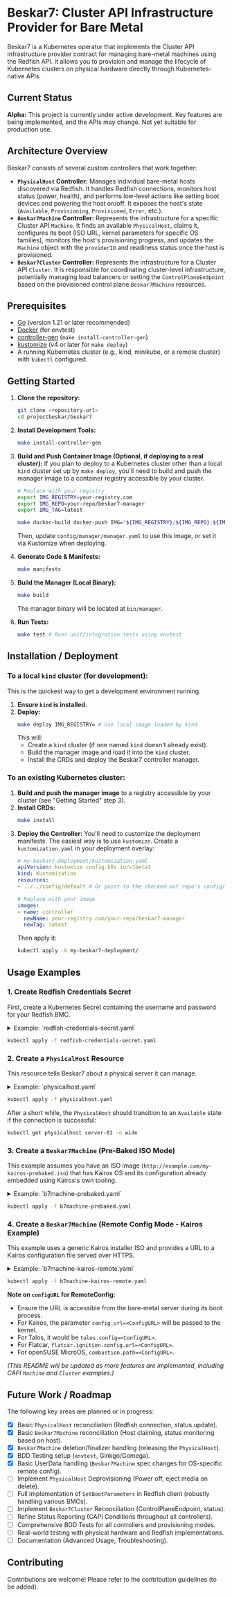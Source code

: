 # Beskar7: Cluster API Infrastructure Provider for Bare Metal

Beskar7 is a Kubernetes operator that implements the Cluster API infrastructure provider contract for managing bare-metal machines using the Redfish API. It allows you to provision and manage the lifecycle of Kubernetes clusters on physical hardware directly through Kubernetes-native APIs.

## Current Status

**Alpha:** This project is currently under active development. Key features are being implemented, and the APIs may change. Not yet suitable for production use.

## Architecture Overview

Beskar7 consists of several custom controllers that work together:

*   **`PhysicalHost` Controller:** Manages individual bare-metal hosts discovered via Redfish. It handles Redfish connections, monitors host status (power, health), and performs low-level actions like setting boot devices and powering the host on/off. It exposes the host's state (`Available`, `Provisioning`, `Provisioned`, `Error`, etc.).
*   **`Beskar7Machine` Controller:** Represents the infrastructure for a specific Cluster API `Machine`. It finds an available `PhysicalHost`, claims it, configures its boot (ISO URL, kernel parameters for specific OS families), monitors the host's provisioning progress, and updates the `Machine` object with the `providerID` and readiness status once the host is provisioned.
*   **`Beskar7Cluster` Controller:** Represents the infrastructure for a Cluster API `Cluster`. It is responsible for coordinating cluster-level infrastructure, potentially managing load balancers or setting the `ControlPlaneEndpoint` based on the provisioned control plane `Beskar7Machine` resources.

## Prerequisites

*   [Go](https://golang.org/dl/) (version 1.21 or later recommended)
*   [Docker](https://docs.docker.com/get-docker/) (for envtest)
*   [controller-gen](https://book.kubebuilder.io/reference/controller-gen.html) (`make install-controller-gen`)
*   [kustomize](https://kubectl.docs.kubernetes.io/installation/kustomize/) (v4 or later for `make deploy`)
*   A running Kubernetes cluster (e.g., kind, minikube, or a remote cluster) with `kubectl` configured.

## Getting Started

1.  **Clone the repository:**
    ```bash
    git clone <repository-url>
    cd projectbeskar/beskar7
    ```

2.  **Install Development Tools:**
    ```bash
    make install-controller-gen
    ```

3.  **Build and Push Container Image (Optional, if deploying to a real cluster):**
    If you plan to deploy to a Kubernetes cluster other than a local `kind` cluster set up by `make deploy`, you'll need to build and push the manager image to a container registry accessible by your cluster.
    ```bash
    # Replace with your registry
    export IMG_REGISTRY=your-registry.com
    export IMG_REPO=your-repo/beskar7-manager
    export IMG_TAG=latest 

    make docker-build docker-push IMG="${IMG_REGISTRY}/${IMG_REPO}:${IMG_TAG}"
    ```
    Then, update `config/manager/manager.yaml` to use this image, or set it via Kustomize when deploying.

4.  **Generate Code & Manifests:**
    ```bash
    make manifests
    ```

5.  **Build the Manager (Local Binary):**
    ```bash
    make build
    ```
    The manager binary will be located at `bin/manager`.

6.  **Run Tests:**
    ```bash
    make test # Runs unit/integration tests using envtest
    ```

## Installation / Deployment

### To a local `kind` cluster (for development):

This is the quickest way to get a development environment running.

1.  **Ensure `kind` is installed.**
2.  **Deploy:**
    ```bash
    make deploy IMG_REGISTRY= # Use local image loaded by kind
    ```
    This will:
    *   Create a `kind` cluster (if one named `kind` doesn't already exist).
    *   Build the manager image and load it into the `kind` cluster.
    *   Install the CRDs and deploy the Beskar7 controller manager.

### To an existing Kubernetes cluster:

1.  **Build and push the manager image** to a registry accessible by your cluster (see "Getting Started" step 3).
2.  **Install CRDs:**
    ```bash
    make install
    ```
3.  **Deploy the Controller:**
    You'll need to customize the deployment manifests. The easiest way is to use `kustomize`.
    Create a `kustomization.yaml` in your deployment overlay:
    ```yaml
    # my-beskar7-deployment/kustomization.yaml
    apiVersion: kustomize.config.k8s.io/v1beta1
    kind: Kustomization
    resources:
    - ../../config/default # Or point to the checked-out repo's config/default

    # Replace with your image
    images:
    - name: controller
      newName: your-registry.com/your-repo/beskar7-manager
      newTag: latest 
    ```
    Then apply it:
    ```bash
    kubectl apply -k my-beskar7-deployment/
    ```

## Usage Examples

### 1. Create Redfish Credentials Secret

First, create a Kubernetes Secret containing the username and password for your Redfish BMC.

<details>
<summary>Example: `redfish-credentials-secret.yaml`</summary>

```yaml
apiVersion: v1
kind: Secret
metadata:
  name: my-bmc-credentials
  namespace: default # Or your target namespace
stringData:
  username: "your-bmc-username"
  password: "your-bmc-password"
```
</details>

```bash
kubectl apply -f redfish-credentials-secret.yaml
```

### 2. Create a `PhysicalHost` Resource

This resource tells Beskar7 about a physical server it can manage.

<details>
<summary>Example: `physicalhost.yaml`</summary>

```yaml
apiVersion: infrastructure.cluster.x-k8s.io/v1alpha1
kind: PhysicalHost
metadata:
  name: server-01
  namespace: default
spec:
  redfishConnection:
    address: "https://192.168.1.123" # Replace with your BMC IP/hostname
    credentialsSecretRef: "my-bmc-credentials"
    # insecureSkipVerify: true # Optional: use for self-signed certs, not recommended for production
```
</details>

```bash
kubectl apply -f physicalhost.yaml
```

After a short while, the `PhysicalHost` should transition to an `Available` state if the connection is successful:
```bash
kubectl get physicalhost server-01 -o wide
```

### 3. Create a `Beskar7Machine` (Pre-Baked ISO Mode)

This example assumes you have an ISO image (`http://example.com/my-kairos-prebaked.iso`) that has Kairos OS and its configuration already embedded using Kairos's own tooling.

<details>
<summary>Example: `b7machine-prebaked.yaml`</summary>

```yaml
apiVersion: infrastructure.cluster.x-k8s.io/v1alpha1
kind: Beskar7Machine
metadata:
  name: node-01
  namespace: default
  labels:
    cluster.x-k8s.io/cluster-name: "my-cluster" # CAPI Machine owner should set this
    cluster.x-k8s.io/role: "control-plane"      # Example role
spec:
  osFamily: "kairos"
  imageURL: "http://example.com/my-kairos-prebaked.iso" # URL to your pre-baked ISO
  provisioningMode: "PreBakedISO"
  # providerID will be set by the controller
```
</details>

```bash
kubectl apply -f b7machine-prebaked.yaml
```

### 4. Create a `Beskar7Machine` (Remote Config Mode - Kairos Example)

This example uses a generic Kairos installer ISO and provides a URL to a Kairos configuration file served over HTTPS.

<details>
<summary>Example: `b7machine-kairos-remote.yaml`</summary>

```yaml
apiVersion: infrastructure.cluster.x-k8s.io/v1alpha1
kind: Beskar7Machine
metadata:
  name: node-02
  namespace: default
  labels:
    cluster.x-k8s.io/cluster-name: "my-cluster"
    cluster.x-k8s.io/role: "worker"
spec:
  osFamily: "kairos"
  imageURL: "https://github.com/kairos-io/kairos/releases/download/v2.8.1/kairos-alpine-v2.8.1-amd64.iso" # Generic Kairos ISO
  provisioningMode: "RemoteConfig"
  configURL: "https://your-server.com/path/to/kairos-config.yaml" # URL to your Kairos config file
  # providerID will be set by the controller
```
</details>

```bash
kubectl apply -f b7machine-kairos-remote.yaml
```

**Note on `configURL` for RemoteConfig:**
*   Ensure the URL is accessible from the bare-metal server during its boot process.
*   For Kairos, the parameter `config_url=<ConfigURL>` will be passed to the kernel.
*   For Talos, it would be `talos.config=<ConfigURL>`.
*   For Flatcar, `flatcar.ignition.config.url=<ConfigURL>`.
*   For openSUSE MicroOS, `combustion.path=<ConfigURL>`.

*(This README will be updated as more features are implemented, including CAPI `Machine` and `Cluster` examples.)*

## Future Work / Roadmap

The following key areas are planned or in progress:

*   [x] Basic `PhysicalHost` reconciliation (Redfish connection, status update).
*   [x] Basic `Beskar7Machine` reconciliation (Host claiming, status monitoring based on host).
*   [x] `Beskar7Machine` deletion/finalizer handling (releasing the `PhysicalHost`).
*   [x] BDD Testing setup (`envtest`, Ginkgo/Gomega).
*   [x] Basic UserData handling (`Beskar7Machine` spec changes for OS-specific remote config).
*   [ ] Implement `PhysicalHost` Deprovisioning (Power off, eject media on delete).
*   [ ] Full implementation of `SetBootParameters` in Redfish client (robustly handling various BMCs).
*   [ ] Implement `Beskar7Cluster` Reconciliation (ControlPlaneEndpoint, status).
*   [ ] Refine Status Reporting (CAPI Conditions throughout all controllers).
*   [ ] Comprehensive BDD Tests for all controllers and provisioning modes.
*   [ ] Real-world testing with physical hardware and Redfish implementations.
*   [ ] Documentation (Advanced Usage, Troubleshooting).

## Contributing

Contributions are welcome! Please refer to the contribution guidelines (to be added). 